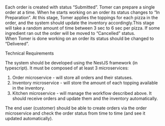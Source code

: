Each order is created with status “Submitted”. 
Tomer can prepare a single order at a time. When he starts working on an order its status 
changes to “In Preparation”. At this stage, Tomer applies the toppings for each pizza in the 
order, and the system should update the inventory accordingly.This stage will take a random 
amount of time between 3 sec to 6 sec per pizza. 
If some ingredient ran out the order will be moved to “Cancelled” status.  
When Tomer is done working on an order its status should be changed to “Delivered”. 
 
Technical Requirements 
 
The system should be developed using the NestJS framework (in typescript). It must be 
composed of at least 3 microservices: 
1. Order microservice - will store all orders and their statuses. 
2. Inventory microservice - will store the amount of each topping available in the inventory. 
3. Kitchen microservice - will manage the workflow described above. It should receive 
orders and update them and the inventory automatically. 
 
The end user (customer) should be able to create orders via the order microservice and check 
the order status from time to time (and see it updated automatically).